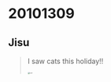 # 20101309

## Jisu

> I saw cats this holiday!!
>
> <img src="https://user-images.githubusercontent.com/71203375/134203284-c4485bfb-ee09-4c9d-8a4b-99287a5434fa.jpg" alt="cat" style="zoom:25%;" />
